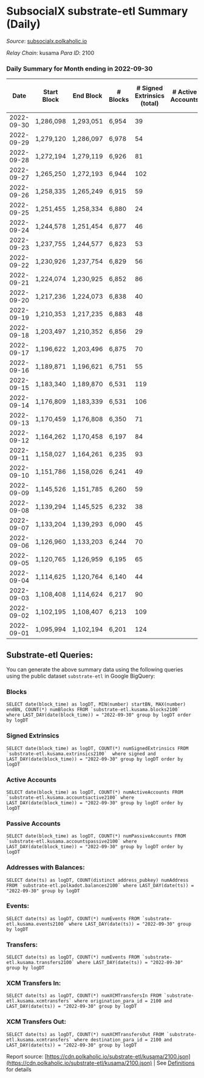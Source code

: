 # SubsocialX substrate-etl Summary (Daily)

_Source_: [subsocialx.polkaholic.io](https://subsocialx.polkaholic.io)

*Relay Chain*: kusama
*Para ID*: 2100



### Daily Summary for Month ending in 2022-09-30


| Date | Start Block | End Block | # Blocks | # Signed Extrinsics (total) | # Active Accounts | # Passive | # New | # Addresses with Balances | # Events | # Transfers | # XCM Transfers In | # XCM Transfers Out | Issues | 
| ---- | ----------- | --------- | -------- | --------------------------- | ----------------- | --------- | ----- | ------------------------- | -------- | ----------- | ------------------ | ------------------- | ------ |
| 2022-09-30 | 1,286,098 | 1,293,051 | 6,954 | 39 |  |  |  | 33,870 | 14,010 |   |   |   |  |
| 2022-09-29 | 1,279,120 | 1,286,097 | 6,978 | 54 |  |  |  |  | 14,086 |   |   |   |  |
| 2022-09-28 | 1,272,194 | 1,279,119 | 6,926 | 81 |  |  |  |  | 14,031 |   |   |   |  |
| 2022-09-27 | 1,265,250 | 1,272,193 | 6,944 | 102 |  |  |  |  | 14,129 |   |   |   |  |
| 2022-09-26 | 1,258,335 | 1,265,249 | 6,915 | 59 |  |  |  |  | 13,969 | 1  |   |   |  |
| 2022-09-25 | 1,251,455 | 1,258,334 | 6,880 | 24 |  |  |  |  | 13,827 |   |   |   |  |
| 2022-09-24 | 1,244,578 | 1,251,454 | 6,877 | 46 |  |  |  |  | 13,880 |   |   |   |  |
| 2022-09-23 | 1,237,755 | 1,244,577 | 6,823 | 53 |  |  |  |  | 13,778 |   |   |   |  |
| 2022-09-22 | 1,230,926 | 1,237,754 | 6,829 | 56 |  |  |  |  | 13,793 |   |   |   |  |
| 2022-09-21 | 1,224,074 | 1,230,925 | 6,852 | 86 |  |  |  |  | 13,948 |   |   |   |  |
| 2022-09-20 | 1,217,236 | 1,224,073 | 6,838 | 40 |  |  |  |  | 13,788 |   |   |   |  |
| 2022-09-19 | 1,210,353 | 1,217,235 | 6,883 | 48 |  |  |  |  | 13,892 |   |   |   |  |
| 2022-09-18 | 1,203,497 | 1,210,352 | 6,856 | 29 |  |  |  |  | 13,789 |   |   |   |  |
| 2022-09-17 | 1,196,622 | 1,203,496 | 6,875 | 70 |  |  |  |  | 13,933 |   |   |   |  |
| 2022-09-16 | 1,189,871 | 1,196,621 | 6,751 | 55 |  |  |  |  | 13,639 |   |   |   |  |
| 2022-09-15 | 1,183,340 | 1,189,870 | 6,531 | 119 |  |  |  |  | 13,355 |   |   |   |  |
| 2022-09-14 | 1,176,809 | 1,183,339 | 6,531 | 106 |  |  |  |  | 13,329 |   |   |   |  |
| 2022-09-13 | 1,170,459 | 1,176,808 | 6,350 | 71 |  |  |  |  | 12,860 |   |   |   |  |
| 2022-09-12 | 1,164,262 | 1,170,458 | 6,197 | 84 |  |  |  |  | 12,576 |   |   |   |  |
| 2022-09-11 | 1,158,027 | 1,164,261 | 6,235 | 93 |  |  |  |  | 12,698 |   |   |   |  |
| 2022-09-10 | 1,151,786 | 1,158,026 | 6,241 | 49 |  |  |  |  | 12,614 |   |   |   |  |
| 2022-09-09 | 1,145,526 | 1,151,785 | 6,260 | 59 |  |  |  |  | 12,682 |   |   |   |  |
| 2022-09-08 | 1,139,294 | 1,145,525 | 6,232 | 38 |  |  |  |  | 12,574 |   |   |   |  |
| 2022-09-07 | 1,133,204 | 1,139,293 | 6,090 | 45 |  |  |  |  | 12,301 |   |   |   |  |
| 2022-09-06 | 1,126,960 | 1,133,203 | 6,244 | 70 |  |  |  |  | 12,671 |   |   |   |  |
| 2022-09-05 | 1,120,765 | 1,126,959 | 6,195 | 65 |  |  |  |  | 12,568 |   |   |   |  |
| 2022-09-04 | 1,114,625 | 1,120,764 | 6,140 | 44 |  |  |  |  | 12,395 |   |   |   |  |
| 2022-09-03 | 1,108,408 | 1,114,624 | 6,217 | 90 |  |  |  |  | 12,669 |   |   |   |  |
| 2022-09-02 | 1,102,195 | 1,108,407 | 6,213 | 109 |  |  |  |  | 12,722 | 1  |   |   |  |
| 2022-09-01 | 1,095,994 | 1,102,194 | 6,201 | 124 |  |  |  |  | 12,758 | 1  |   |   |  |

## Substrate-etl Queries:
You can generate the above summary data using the following queries using the public dataset `substrate-etl` in Google BigQuery:


### Blocks
```
SELECT date(block_time) as logDT, MIN(number) startBN, MAX(number) endBN, COUNT(*) numBlocks FROM `substrate-etl.kusama.blocks2100`  where LAST_DAY(date(block_time)) = "2022-09-30" group by logDT order by logDT
```


### Signed Extrinsics
```
SELECT date(block_time) as logDT, COUNT(*) numSignedExtrinsics FROM `substrate-etl.kusama.extrinsics2100`  where signed and LAST_DAY(date(block_time)) = "2022-09-30" group by logDT order by logDT
```


### Active Accounts
```
SELECT date(block_time) as logDT, COUNT(*) numActiveAccounts FROM `substrate-etl.kusama.accountsactive2100` where LAST_DAY(date(block_time)) = "2022-09-30" group by logDT order by logDT
```


### Passive Accounts
```
SELECT date(block_time) as logDT, COUNT(*) numPassiveAccounts FROM `substrate-etl.kusama.accountspassive2100` where LAST_DAY(date(block_time)) = "2022-09-30" group by logDT order by logDT
```


### Addresses with Balances:
```
SELECT date(ts) as logDT, COUNT(distinct address_pubkey) numAddress FROM `substrate-etl.polkadot.balances2100` where LAST_DAY(date(ts)) = "2022-09-30" group by logDT
```


### Events:
```
SELECT date(ts) as logDT, COUNT(*) numEvents FROM `substrate-etl.kusama.events2100` where LAST_DAY(date(ts)) = "2022-09-30" group by logDT
```


### Transfers:
```
SELECT date(ts) as logDT, COUNT(*) numEvents FROM `substrate-etl.kusama.transfers2100` where LAST_DAY(date(ts)) = "2022-09-30" group by logDT
```


### XCM Transfers In:
```
SELECT date(ts) as logDT, COUNT(*) numXCMTransfersIn FROM `substrate-etl.kusama.xcmtransfers` where origination_para_id = 2100 and LAST_DAY(date(ts)) = "2022-09-30" group by logDT
```


### XCM Transfers Out:
```
SELECT date(ts) as logDT, COUNT(*) numXCMTransfersOut FROM `substrate-etl.kusama.xcmtransfers` where destination_para_id = 2100 and LAST_DAY(date(ts)) = "2022-09-30" group by logDT
```



Report source: [https://cdn.polkaholic.io/substrate-etl/kusama/2100.json](https://cdn.polkaholic.io/substrate-etl/kusama/2100.json) | See [Definitions](/DEFINITIONS.md) for details
